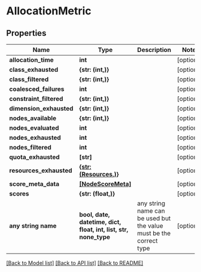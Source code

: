 # AllocationMetric


## Properties
Name | Type | Description | Notes
------------ | ------------- | ------------- | -------------
**allocation_time** | **int** |  | [optional] 
**class_exhausted** | **{str: (int,)}** |  | [optional] 
**class_filtered** | **{str: (int,)}** |  | [optional] 
**coalesced_failures** | **int** |  | [optional] 
**constraint_filtered** | **{str: (int,)}** |  | [optional] 
**dimension_exhausted** | **{str: (int,)}** |  | [optional] 
**nodes_available** | **{str: (int,)}** |  | [optional] 
**nodes_evaluated** | **int** |  | [optional] 
**nodes_exhausted** | **int** |  | [optional] 
**nodes_filtered** | **int** |  | [optional] 
**quota_exhausted** | **[str]** |  | [optional] 
**resources_exhausted** | [**{str: (Resources,)}**](Resources.md) |  | [optional] 
**score_meta_data** | [**[NodeScoreMeta]**](NodeScoreMeta.md) |  | [optional] 
**scores** | **{str: (float,)}** |  | [optional] 
**any string name** | **bool, date, datetime, dict, float, int, list, str, none_type** | any string name can be used but the value must be the correct type | [optional]

[[Back to Model list]](../README.md#documentation-for-models) [[Back to API list]](../README.md#documentation-for-api-endpoints) [[Back to README]](../README.md)


